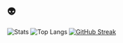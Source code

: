 <!--
**Ehkso/Ehkso** is a ✨ _special_ ✨ repository because its `README.md` (this file) appears on your GitHub profile.

Here are some ideas to get you started:

- 🔭 I’m currently working on ...
- 🌱 I’m currently learning ...
- 👯 I’m looking to collaborate on ...
- 🤔 I’m looking for help with ...
- 💬 Ask me about ...
- 📫 How to reach me: ...
- 😄 Pronouns: ...
- ⚡ Fun fact: ...


More stuff for adding l8r maybe:
https://github-readme-streak-stats.herokuapp.com/demo/
https://github.com/DenverCoder1/github-readme-streak-stats/blob/main/docs/themes.md

https://github.com/anuraghazra/github-readme-stats
https://github.com/anuraghazra/github-readme-stats/blob/master/themes/README.md
https://github-readme-stats.vercel.app/api?username=ehkso&show_icons=true&theme=radical
https://github-readme-stats.vercel.app/api/top-langs/?username=ehkso&layout=compact&theme=dark
-->
<!-- ## Hi there 👋 -->

## 👽
![Stats](https://github-readme-stats.vercel.app/api?username=ehkso&show_icons=true&theme=merko&rank_icon=github&include_all_commits=True)
![Top Langs](https://github-readme-stats.vercel.app/api/top-langs/?username=ehkso&layout=compact&theme=merko)
[![GitHub Streak](https://github-readme-streak-stats.herokuapp.com?user=)](https://git.io/streak-stats)
